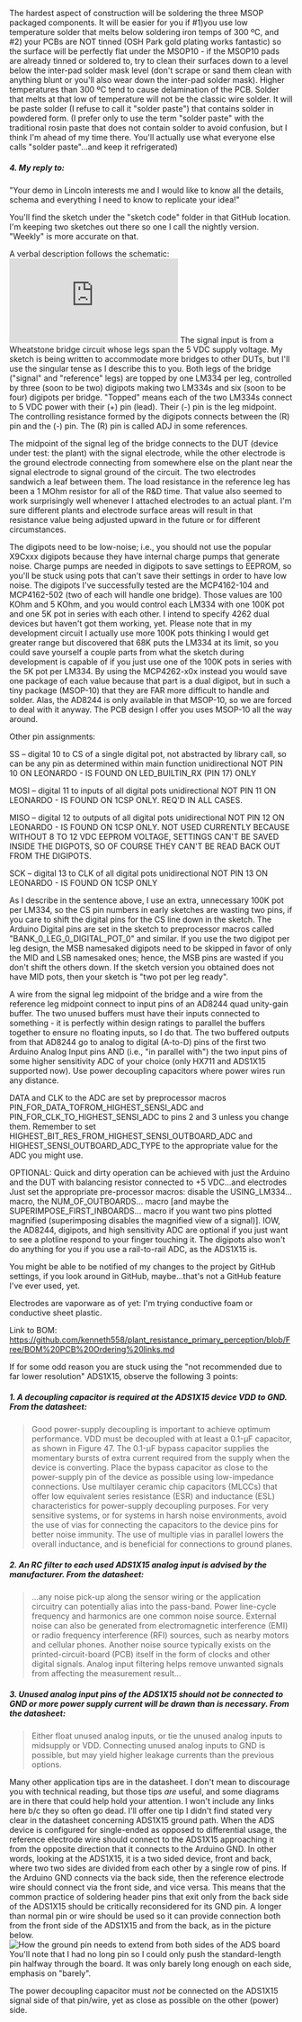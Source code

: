 The hardest aspect of construction will be soldering the three MSOP packaged components.  It will be easier for you if #1)you use low temperature solder that melts below soldering iron temps of 300 ºC, and #2) your PCBs are NOT tinned (OSH Park gold plating works fantastic) so the surface will be perfectly flat under the MSOP10 - if the MSOP10 pads are already tinned or soldered to, try to clean their surfaces down to a level below the inter-pad solder mask level (don't scrape or sand them clean with anything blunt or you'll also wear down the inter-pad solder mask).  Higher temperatures than 300 ºC tend to cause delamination of the PCB.  Solder that melts at that low of temperature will not be the classic wire solder.  It will be paste solder (I refuse to call it "solder paste") that contains solder in powdered form.  (I prefer only to use the term "solder paste" with the traditional rosin paste that does not contain solder to avoid confusion, but I think I'm ahead of my time there.  You'll actually use what everyone else calls "solder paste"...and keep it refrigerated)
 ##### 4.  My reply to:
"Your demo in Lincoln interests me and I would like to know all the details, schema and everything I need to know to replicate your idea!"

You'll find the sketch under the "sketch code" folder in that GitHub location.  I'm keeping two sketches out there so one I call the nightly version.  "Weekly" is more accurate on that.

A verbal description follows the schematic: ![the circuit](https://github.com/kenneth558/plant_resistance_primary_perception/blob/Free/schematic.pdf)
The signal input is from a Wheatstone bridge circuit whose legs span the 5 VDC supply voltage.  My sketch is being written to accommodate more bridges to other DUTs, but I'll use the singular tense as I describe this to you.  Both legs of the bridge ("signal" and "reference" legs) are topped by one LM334 per leg, controlled by three (soon to be two) digipots making two LM334s and six (soon to be four) digipots per bridge.  "Topped" means each of the two LM334s connect to 5 VDC power with their (+) pin (lead).  Their (-) pin is the leg midpoint.  The controlling resistance formed by the digipots connects between the (R) pin and the (-) pin.  The (R) pin is called ADJ in some references.  

The midpoint of the signal leg of the bridge connects to the DUT (device under test: the plant) with the signal electrode, while the other electrode is the ground electrode connecting from somewhere else on the plant near the signal electrode to signal ground of the circuit.  The two electrodes sandwich a leaf between them.  The load resistance in the reference leg has been a 1 MOhm resistor for all of the R&D time.  That value also seemed to work surprisingly well whenever I attached electrodes to an actual plant.  I'm sure different plants and electrode surface areas will result in that resistance value being adjusted upward in the future or for different circumstances.

The digipots need to be low-noise; i.e., you should not use the popular X9Cxxx digipots because they have internal charge pumps that generate noise.  Charge pumps are needed in digipots to save settings to EEPROM, so you'll be stuck using pots that can't save their settings in order to have low noise.  The digipots I've successfully tested are the MCP4162-104 and MCP4162-502 (two of each will handle one bridge).  Those values are 100 KOhm and 5 KOhm, and you would control each LM334 with one 100K pot and one 5K pot in series with each other. I intend to specify 4262 dual devices but haven't got them working, yet.  Please note that in my development circuit I actually use more 100K pots thinking I would get greater range but discovered that 68K puts the LM334 at its limit, so you could save yourself a couple parts from what the sketch during development is capable of if you just use one of the 100K pots in series with the 5K pot per LM334.  By using the MCP4262-x0x instead you would save one package of each value because that part is a dual digipot, but in such a tiny package (MSOP-10) that they are FAR more difficult to handle and solder.  Alas, the AD8244 is only available in that MSOP-10, so we are forced to deal with it anyway.  The PCB design I offer you uses MSOP-10 all the way around.

Other pin assignments:  

SS – digital 10 to CS of a single digital pot, not abstracted by library call, so can be any pin as determined within main function 
      unidirectional NOT PIN 10 ON LEONARDO - IS FOUND ON LED_BUILTIN_RX (PIN 17) ONLY

MOSI – digital 11 to inputs of all digital pots unidirectional NOT PIN 11 ON LEONARDO - IS FOUND ON 1CSP ONLY.  REQ'D IN ALL CASES.

MISO – digital 12 to outputs of all digital pots unidirectional NOT PIN 12 ON LEONARDO - IS FOUND ON 1CSP ONLY.  NOT USED 
      CURRENTLY BECAUSE WITHOUT 8 TO 12 VDC EEPROM VOLTAGE, SETTINGS CAN'T BE SAVED INSIDE THE DIGPOTS, SO OF COURSE THEY CAN'T BE 
      READ BACK OUT FROM THE DIGIPOTS.

SCK – digital 13 to CLK of all digital pots unidirectional NOT PIN 13 ON LEONARDO - IS FOUND ON 1CSP ONLY


As I describe in the sentence above, I use an extra, unnecessary 100K pot per LM334, so the CS pin numbers in early sketches are wasting two pins, if you care to shift the digital pins for the CS line down in the sketch.  The Arduino Digital pins are set in the sketch to preprocessor macros called "BANK_0_LEG_0_DIGITAL_POT_0" and similar.  If you use the two digipot per leg design, the MSB namesaked digipots need to be skipped in favor of only the MID and LSB namesaked ones; hence, the MSB pins are wasted if you don't shift the others down.  If the sketch version you obtained does not have MID pots, then your sketch is "two pot per leg ready".

A wire from the signal leg midpoint of the bridge and a wire from the reference leg midpoint connect to input pins of an AD8244 quad unity-gain buffer.  The two unused buffers must have their inputs connected to something - it is perfectly within design ratings to parallel the buffers together to ensure no floating inputs, so I do that.  The two buffered outputs from that AD8244 go to analog to digital (A-to-D) pins of the first two Arduino Analog Input pins AND (i.e., "in parallel with") the two input pins of some higher sensitivity ADC of your choice (only HX711 and ADS1X15 supported now).  Use power decoupling capacitors where power wires run any distance.

DATA and CLK to the ADC are set by preprocessor macros PIN_FOR_DATA_TOFROM_HIGHEST_SENSI_ADC and PIN_FOR_CLK_TO_HIGHEST_SENSI_ADC to pins 2 and 3 unless you change them.  Remember to set HIGHEST_BIT_RES_FROM_HIGHEST_SENSI_OUTBOARD_ADC and HIGHEST_SENSI_OUTBOARD_ADC_TYPE to the appropriate value for the ADC you might use.

OPTIONAL:  Quick and dirty operation can be achieved with just the Arduino and the DUT with balancing resistor connected to +5 VDC...and electrodes  Just set the appropriate pre-processor macros:  disable the USING_LM334... macro, the NUM_OF_OUTBOARDS... macro [and maybe the SUPERIMPOSE_FIRST_INBOARDS... macro if you want two pins plotted magnified (superimposing disables the magnified view of a signal)].  IOW, the AD8244, digipots, and high sensitivity ADC are optional if you just want to see a plotline respond to your finger touching it.  The digipots also won't do anything for you if you use a rail-to-rail ADC, as the ADS1X15 is.  

You might be able to be notified of my changes to the project by GitHub settings, if you look around in GitHub, maybe...that's not a GitHub feature I've ever used, yet.

Electrodes are vaporware as of yet: I'm trying conductive foam or conductive sheet plastic.

Link to BOM: https://github.com/kenneth558/plant_resistance_primary_perception/blob/Free/BOM%20PCB%20Ordering%20links.md


If for some odd reason you are stuck using the "not recommended due to far lower resolution" ADS1X15, observe the following 3 points:

 ##### 1.  A decoupling capacitor is required at the ADS1X15 device VDD to GND.  From the datasheet:
>Good power-supply decoupling is important to achieve optimum performance. VDD must be decoupled with at least a 0.1-μF capacitor, as shown in Figure 47. The 0.1-μF bypass capacitor supplies the momentary bursts of extra current required from the supply when the device is converting. Place the bypass capacitor as close to the power-supply pin of the device as possible using low-impedance connections. Use multilayer ceramic chip capacitors (MLCCs) that offer low equivalent series resistance (ESR) and inductance (ESL) characteristics for power-supply decoupling purposes. For very sensitive systems, or for systems in harsh noise environments, avoid the use of vias for connecting the capacitors to the device pins for better noise immunity. The use of multiple vias in parallel lowers the overall inductance, and is beneficial for connections to ground planes.

 ##### 2.  An RC filter to each used ADS1X15 analog input is advised by the manufacturer.  From the datasheet:
>...any noise pick-up along the sensor wiring or the application circuitry can potentially alias into the pass-band. Power line-cycle frequency and harmonics are one common noise source. External noise can also be generated from electromagnetic interference (EMI) or radio frequency interference (RFI) sources, such as nearby motors and cellular phones. Another noise source typically exists on the printed-circuit-board (PCB) itself in the form of clocks and other digital signals. Analog input filtering helps remove unwanted signals from affecting the measurement result...

 ##### 3.  Unused analog input pins of the ADS1X15 should not be connected to GND or more power supply current will be drawn than is necessary.  From the datasheet:
>Either float unused analog inputs, or tie the unused analog inputs to midsupply or VDD. Connecting unused analog inputs to GND is possible, but may yield higher leakage currents than the previous options.

Many other application tips are in the datasheet.  I don't mean to discourage you with technical reading, but those tips _are_ useful, and some diagrams are in there that could help hold your attention.  I won't include any links here b/c they so often go dead.  I'll offer one tip I didn't find stated very clear in the datasheet concerning ADS1X15 ground path.  When the ADS device is configured for single-ended as opposed to differential usage, the reference electrode wire should connect to the ADS1X15 approaching it from the opposite direction that it connects to the Arduino GND.  In other words, looking at the ADS1X15, it is a two sided device, front and back, where two two sides are divided from each other by a single row of pins.  If the Arduino GND connects via the back side, then the reference electrode wire should connect via the front side, and vice versa.  This means that the common practice of soldering header pins that exit only from the back side of the ADS1X15 should be critically reconsidered for its GND pin.  A longer than normal pin or wire should be used so it can provide connection both from the front side of the ADS1X15 and from the back, as in the picture below.![How the ground pin needs to extend from both sides of the ADS board](https://github.com/kenneth558/plant_resistance_primary_perception/blob/Free/embeddeds/adc%20primary%20perception%20ADS%20board%20ground%20pin%20cropped.png)You'll note that I had no long pin so I could only push the standard-length pin halfway through the board.  It was only barely long enough on each side, emphasis on "barely".  

The power decoupling capacitor must *not* be connected on the ADS1X15 signal side of that pin/wire, yet as close as possible on the other (power) side.
